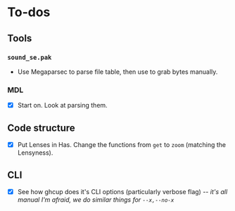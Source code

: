 # To-dos
## Tools
### `sound_se.pak`
  * Use Megaparsec to parse file table, then use to grab bytes manually.

### MDL
  * [x] Start on. Look at parsing them.

## Code structure
  * [x] Put Lenses in Has. Change the functions from `get` to `zoom` (matching
        the Lensyness).

## CLI
  * [x] See how ghcup does it's CLI options (particularly verbose flag) *-- it's
    all manual I'm afraid, we do similar things for `--x,--no-x`*
